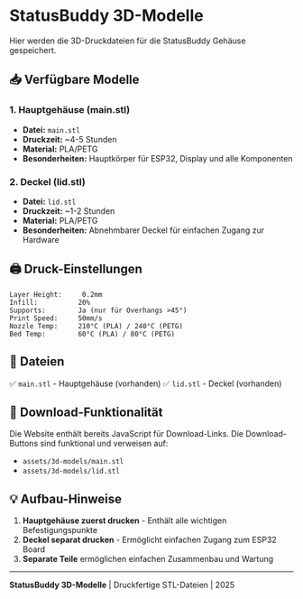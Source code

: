 # StatusBuddy 3D-Modelle

Hier werden die 3D-Druckdateien für die StatusBuddy Gehäuse gespeichert.

## 📥 Verfügbare Modelle

### 1. Hauptgehäuse (main.stl)
- **Datei:** `main.stl`
- **Druckzeit:** ~4-5 Stunden
- **Material:** PLA/PETG
- **Besonderheiten:** Hauptkörper für ESP32, Display und alle Komponenten

### 2. Deckel (lid.stl)
- **Datei:** `lid.stl`
- **Druckzeit:** ~1-2 Stunden
- **Material:** PLA/PETG
- **Besonderheiten:** Abnehmbarer Deckel für einfachen Zugang zur Hardware

## 🖨️ Druck-Einstellungen

```
Layer Height:     0.2mm
Infill:          20%
Supports:        Ja (nur für Overhangs >45°)
Print Speed:     50mm/s
Nozzle Temp:     210°C (PLA) / 240°C (PETG)
Bed Temp:        60°C (PLA) / 80°C (PETG)
```

## 📄 Dateien

✅ `main.stl` - Hauptgehäuse (vorhanden)
✅ `lid.stl` - Deckel (vorhanden)

## 🔗 Download-Funktionalität

Die Website enthält bereits JavaScript für Download-Links. Die Download-Buttons sind funktional und verweisen auf:
- `assets/3d-models/main.stl`
- `assets/3d-models/lid.stl`

## 💡 Aufbau-Hinweise

1. **Hauptgehäuse zuerst drucken** - Enthält alle wichtigen Befestigungspunkte
2. **Deckel separat drucken** - Ermöglicht einfachen Zugang zum ESP32 Board
3. **Separate Teile** ermöglichen einfachen Zusammenbau und Wartung

---

**StatusBuddy 3D-Modelle** | Druckfertige STL-Dateien | 2025
